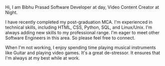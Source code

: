 Hi, I am Bibhu Prasad
Software Developer at day, Video Content Creator at Night.

I have recently completed my post-graduation MCA. I'm experienced in technical skills, including HTML, CSS, Python, SQL, and Linux/Unix. I'm always adding new skills to my professional range. I'm eager to meet other Software Engineers in this area. So please feel free to connect.

When I'm not working, I enjoy spending time playing musical instruments like Guitar and playing video games. It's a great de-stressor. It ensures that I'm always at my best while at work.
